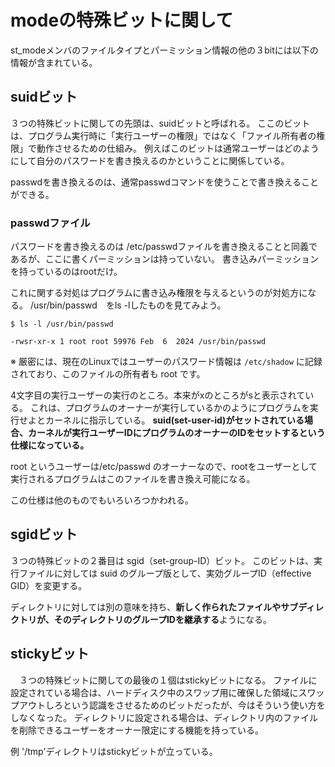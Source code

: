 # modeの特殊ビットに関して
st_modeメンバのファイルタイプとパーミッション情報の他の３bitには以下の情報が含まれている。

## suidビット
 ３つの特殊ビットに関しての先頭は、suidビットと呼ばれる。
ここのビットは、プログラム実行時に「実行ユーザーの権限」ではなく「ファイル所有者の権限」で動作させるための仕組み。 
 例えばこのビットは通常ユーザーはどのようにして自分のパスワードを書き換えるのかということに関係している。

passwdを書き換えるのは、通常passwdコマンドを使うことで書き換えることができる。

### passwdファイル
パスワードを書き換えるのは /etc/passwdファイルを書き換えることと同義であるが、ここに書くパーミッションは持っていない。
書き込みパーミッションを持っているのはrootだけ。

これに関する対処はプログラムに書き込み権限を与えるというのが対処方になる。
/usr/bin/passwd　をls -lしたものを見てみよう。

```
$ ls -l /usr/bin/passwd 

-rwsr-xr-x 1 root root 59976 Feb  6  2024 /usr/bin/passwd
```

※ 厳密には、現在のLinuxではユーザーのパスワード情報は `/etc/shadow` に記録されており、このファイルの所有者も root です。


4文字目の実行ユーザーの実行のところ。本来がxのところがsと表示されている。
これは、プログラムのオーナーが実行しているかのようにプログラムを実行せよとカーネルに指示している。
**suid(set-user-id)がセットされている場合、カーネルが実行ユーザーIDにプログラムのオーナーのIDをセットするという仕様になっている。**



root というユーザーは/etc/passwd のオーナーなので、rootをユーザーとして実行されるプログラムはこのファイルを書き換え可能になる。

この仕様は他のものでもいろいろつかわれる。

## sgidビット
３つの特殊ビットの２番目は sgid（set-group-ID）ビット。
このビットは、実行ファイルに対しては suid のグループ版として、実効グループID（effective GID）を変更する。

ディレクトリに対しては別の意味を持ち、**新しく作られたファイルやサブディレクトリが、そのディレクトリのグループIDを継承する**ようになる。

## stickyビット
　３つの特殊ビットに関しての最後の１個はstickyビットになる。
ファイルに設定されている場合は、ハードディスク中のスワップ用に確保した領域にスワップアウトしろという認識をさせるためのビットだったが、今はそういう使い方をしなくなった。
ディレクトリに設定される場合は、ディレクトリ内のファイルを削除できるユーザーをオーナー限定にする機能を持っている。

例 '/tmp'ディレクトリはstickyビットが立っている。





